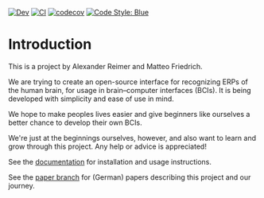 [comment]: <> "LTeX: language=en-US"

[![Dev](https://img.shields.io/badge/docs-dev-blue.svg)](https://Alexander-Reimer.github.io/Interpreting-EEG-with-AI/dev/)
[![CI](https://github.com/Alexander-Reimer/Interpreting-EEG-with-AI/actions/workflows/CI.yml/badge.svg?branch=refactor)](https://github.com/Alexander-Reimer/Interpreting-EEG-with-AI/actions/workflows/CI.yml)
[![codecov](https://codecov.io/gh/Alexander-Reimer/Interpreting-EEG-with-AI/branch/refactor/graph/badge.svg?token=YA9DXVHWU8)](https://codecov.io/gh/Alexander-Reimer/Interpreting-EEG-with-AI)
[![Code Style:
Blue](https://img.shields.io/badge/code%20style-blue-4495d1.svg)](https://github.com/invenia/BlueStyle)

# Introduction

This is a project by Alexander Reimer and Matteo Friedrich.

We are trying to create an open-source interface for recognizing ERPs of the human brain,
for usage in brain–computer interfaces (BCIs). It is being developed with  simplicity and
ease of use in mind.

We hope to make peoples lives easier and give beginners like ourselves a better chance to
develop their own BCIs.

We're just at the beginnings ourselves, however, and also want to learn and grow through
this project. Any help or advice is appreciated!

See the [documentation](https://AR102.github.io/Interpreting-EEG-with-AI/) for installation
and usage instructions.

See the [paper branch](https://github.com/AR102/Interpreting-EEG-with-AI/tree/paper) for
(German) papers describing this project and our journey.

